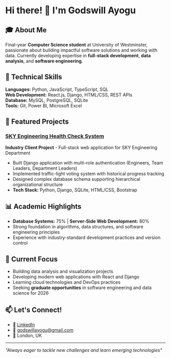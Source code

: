 # Hi there! 👋 I'm Godswill Ayogu

## 🎓 About Me
Final-year **Computer Science student** at University of Westminster, passionate about building impactful software solutions and working with data. Currently developing expertise in **full-stack development**, **data analysis**, and **software engineering**.

## 🔧 Technical Skills
**Languages:** Python, JavaScript, TypeScript, SQL  
**Web Development:** React.js, Django, HTML/CSS, REST APIs  
**Database:** MySQL, PostgreSQL, SQLite  
**Tools:** Git, Power BI, Microsoft Excel  

## 🚀 Featured Projects

### [SKY Engineering Health Check System](https://github.com/godswill-ay/Sky_HealthCheck_5CS12_C)
**Industry Client Project** - Full-stack web application for SKY Engineering Department
- Built Django application with multi-role authentication (Engineers, Team Leaders, Department Leaders)
- Implemented traffic-light voting system with historical progress tracking
- Designed complex database schema supporting hierarchical organizational structure
- **Tech Stack:** Python, Django, SQLite, HTML/CSS, Bootstrap

## 📊 Academic Highlights
- **Database Systems:** 75% | **Server-Side Web Development:** 80%
- Strong foundation in algorithms, data structures, and software engineering principles
- Experience with industry-standard development practices and version control

## 🎯 Current Focus
- Building data analysis and visualization projects
- Developing modern web applications with React and Django
- Learning cloud technologies and DevOps practices
- Seeking **graduate opportunities** in software engineering and data science for 2026

## 📫 Let's Connect!
- 💼 [LinkedIn](https.linkedin.com/in/godswill-ayogu-7202232b1)
- 📧 godswillayogu@gmail.com
- 📍 London, UK

---
*"Always eager to tackle new challenges and learn emerging technologies"*
